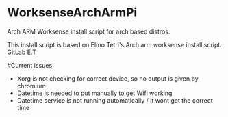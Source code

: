 # WorksenseArchArmPi
Arch ARM Worksense install script for arch based distros.


This install script is based on Elmo Tetri's Arch arm worksense install script.
[GitLab E.T](https://gitlab.com/E.T/arch-arm-worksense-install-script)

#Current issues
- Xorg is not checking for correct device, so no output is given by chromium
- Datetime is needed to put manually to get Wifi working
- Datetime service is not running automatically / it wont get the correct time